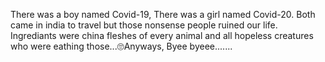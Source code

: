 There was a boy named Covid-19, There was a girl named Covid-20. Both came in india to travel but those nonsense people ruined our life. Ingrediants were china fleshes of every animal and all hopeless creatures who were eathing those...🙄Anyways, Byee byeee....... 